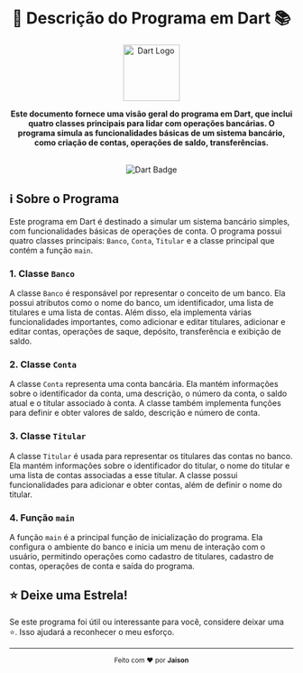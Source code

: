 <h1 align="center">🚀 Descrição do Programa em Dart 📚</h1>

<p align="center">
  <img src="https://miro.medium.com/max/400/1*ilC2Aqp5sZd1wi0CopD1Hw.png" alt="Dart Logo" width="100">
</p>

<div align="center">
  <strong>Este documento fornece uma visão geral do programa em Dart, que inclui quatro classes principais para lidar com operações bancárias. O programa simula as funcionalidades básicas de um sistema bancário, como criação de contas, operações de saldo, transferências.</strong>
</div>

<br>

<p align="center">
  <img src="https://img.shields.io/badge/Dart-0175C2.svg?style=flat&logo=dart&logoColor=white" alt="Dart Badge">
</p>

## ℹ️ Sobre o Programa

Este programa em Dart é destinado a simular um sistema bancário simples, com funcionalidades básicas de operações de conta. O programa possui quatro classes principais: `Banco`, `Conta`, `Titular` e a classe principal que contém a função `main`.

### 1. Classe `Banco`

A classe `Banco` é responsável por representar o conceito de um banco. Ela possui atributos como o nome do banco, um identificador, uma lista de titulares e uma lista de contas. Além disso, ela implementa várias funcionalidades importantes, como adicionar e editar titulares, adicionar e editar contas, operações de saque, depósito, transferência e exibição de saldo.

### 2. Classe `Conta`

A classe `Conta` representa uma conta bancária. Ela mantém informações sobre o identificador da conta, uma descrição, o número da conta, o saldo atual e o titular associado à conta. A classe também implementa funções para definir e obter valores de saldo, descrição e número de conta.

### 3. Classe `Titular`

A classe `Titular` é usada para representar os titulares das contas no banco. Ela mantém informações sobre o identificador do titular, o nome do titular e uma lista de contas associadas a esse titular. A classe possui funcionalidades para adicionar e obter contas, além de definir o nome do titular.

### 4. Função `main`

A função `main` é a principal função de inicialização do programa. Ela configura o ambiente do banco e inicia um menu de interação com o usuário, permitindo operações como cadastro de titulares, cadastro de contas, operações de conta e saída do programa.


## ⭐ Deixe uma Estrela!

Se este programa foi útil ou interessante para você, considere deixar uma ⭐. Isso ajudará a reconhecer o meu esforço.

---
<p align="center">
  <sub>Feito com ❤️ por <strong>Jaison</></sub>
</p>
